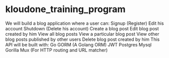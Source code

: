 # kloudone_training_program

We will build a blog application where a user can:
Signup (Register)
Edit his account
Shutdown (Delete his account)
Create a blog post
Edit blog post created by him
View all blog posts
View a particular blog post
View other blog posts published by other users
Delete blog post created by him
This API will be built with:
Go
GORM (A Golang ORM)
JWT
Postgres
Mysql
Gorilla Mux (For HTTP routing and URL matcher)
